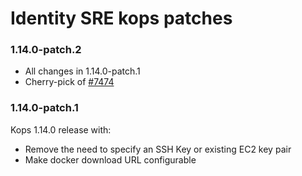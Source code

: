 # Identity SRE kops patches

### 1.14.0-patch.2
- All changes in 1.14.0-patch.1
- Cherry-pick of [#7474](https://github.com/kubernetes/kops/pull/7474)

### 1.14.0-patch.1

Kops 1.14.0 release with:

- Remove the need to specify an SSH Key or existing EC2 key pair
- Make docker download URL configurable
